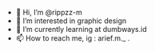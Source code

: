- 👋 Hi, I’m @rippzz-m
- 👀 I’m interested in graphic design
- 🌱 I’m currently learning at dumbways.id
- 📫 How to reach me, ig : arief.m._
.

<!---
rippzz-m/rippzz-m is a ✨ special ✨ repository because its `README.md` (this file) appears on your GitHub profile.
You can click the Preview link to take a look at your changes.
--->
